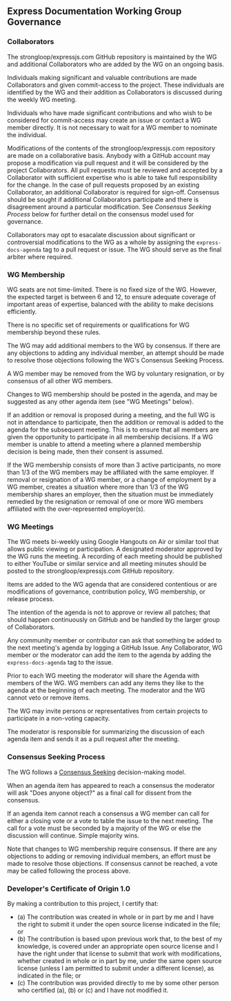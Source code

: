 ## Express Documentation Working Group Governance

### Collaborators

The strongloop/expressjs.com GitHub repository is maintained by the WG and
additional Collaborators who are added by the WG on an ongoing basis.

Individuals making significant and valuable contributions are made
Collaborators and given commit-access to the project. These individuals are
identified by the WG and their addition as Collaborators is discussed during
the weekly WG meeting.

Individuals who have made significant contributions and who wish to be
considered for commit-access may create an issue or contact a WG member
directly. It is not necessary to wait for a WG member to nominate the
individual.

Modifications of the contents of the strongloop/expressjs.com repository
are made on a collaborative basis. Anybody with a GitHub account may propose
a modification via pull request and it will be considered by the project
Collaborators. All pull requests must be reviewed and accepted by a
Collaborator with sufficient expertise who is able to take full
responsibility for the change. In the case of pull requests proposed
by an existing Collaborator, an additional Collaborator is required
for sign-off. Consensus should be sought if additional Collaborators
participate and there is disagreement around a particular
modification. See _Consensus Seeking Process_ below for further detail
on the consensus model used for governance.

Collaborators may opt to esacalate discussion about significant or
controversial modifications to the WG as a whole by assigning the
`express-docs-agenda` tag to a pull request or issue. The WG should serve as the
final arbiter where required.

### WG Membership

WG seats are not time-limited.  There is no fixed size of the WG.
However, the expected target is between 6 and 12, to ensure adequate
coverage of important areas of expertise, balanced with the ability to
make decisions efficiently.

There is no specific set of requirements or qualifications for WG
membership beyond these rules.

The WG may add additional members to the WG by consensus. If there are
any objections to adding any individual member, an attempt should be
made to resolve those objections following the WG's Consensus Seeking
Process.

A WG member may be removed from the WG by voluntary resignation, or by
consensus of all other WG members.

Changes to WG membership should be posted in the agenda, and may be
suggested as any other agenda item (see "WG Meetings" below).

If an addition or removal is proposed during a meeting, and the full
WG is not in attendance to participate, then the addition or removal
is added to the agenda for the subsequent meeting.  This is to ensure
that all members are given the opportunity to participate in all
membership decisions.  If a WG member is unable to attend a meeting
where a planned membership decision is being made, then their consent
is assumed.

If the WG membership consists of more than 3 active participants, no more than
1/3 of the WG members may be affiliated with the same employer.  If removal or
resignation of a WG member, or a change of employment by a WG member, creates a
situation where more than 1/3 of the WG membership shares an employer, then the
situation must be immediately remedied by the resignation or removal of one or
more WG members affiliated with the over-represented employer(s).

### WG Meetings

The WG meets bi-weekly using Google Hangouts on Air or similar tool that allows
public viewing or participation. A designated moderator approved by the WG runs
the meeting. A recording of each meeting should be published to either YouTube
or similar service and all meeting minutes should be posted to the
strongloop/expressjs.com GitHub repository.

Items are added to the WG agenda that are considered contentious or
are modifications of governance, contribution policy, WG membership,
or release process.

The intention of the agenda is not to approve or review all patches;
that should happen continuously on GitHub and be handled by the larger
group of Collaborators.

Any community member or contributor can ask that something be added to
the next meeting's agenda by logging a GitHub Issue. Any Collaborator,
WG member or the moderator can add the item to the agenda by adding
the `express-docs-agenda` tag to the issue.

Prior to each WG meeting the moderator will share the Agenda with
members of the WG. WG members can add any items they like to the
agenda at the beginning of each meeting. The moderator and the WG
cannot veto or remove items.

The WG may invite persons or representatives from certain projects to
participate in a non-voting capacity.

The moderator is responsible for summarizing the discussion of each
agenda item and sends it as a pull request after the meeting.

### Consensus Seeking Process

The WG follows a [Consensus Seeking][] decision-making model.

When an agenda item has appeared to reach a consensus the moderator
will ask "Does anyone object?" as a final call for dissent from the
consensus.

If an agenda item cannot reach a consensus a WG member can call for
either a closing vote or a vote to table the issue to the next
meeting. The call for a vote must be seconded by a majority of the WG
or else the discussion will continue. Simple majority wins.

Note that changes to WG membership require consensus. If there are any
objections to adding or removing individual members, an effort must be
made to resolve those objections. If consensus cannot be reached, a
vote may be called following the process above.

### Developer's Certificate of Origin 1.0

By making a contribution to this project, I certify that:

* (a) The contribution was created in whole or in part by me and I
  have the right to submit it under the open source license indicated
  in the file; or
* (b) The contribution is based upon previous work that, to the best
  of my knowledge, is covered under an appropriate open source license
  and I have the right under that license to submit that work with
  modifications, whether created in whole or in part by me, under the
  same open source license (unless I am permitted to submit under a
  different license), as indicated in the file; or
* (c) The contribution was provided directly to me by some other
  person who certified (a), (b) or (c) and I have not modified it.

[Consensus Seeking]: http://en.wikipedia.org/wiki/Consensus-seeking_decision-making
